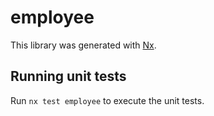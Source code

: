 # employee

This library was generated with [Nx](https://nx.dev).

## Running unit tests

Run `nx test employee` to execute the unit tests.

